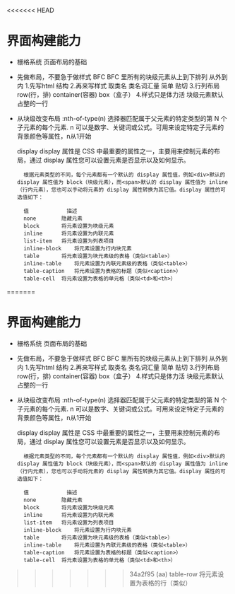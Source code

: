 <<<<<<< HEAD
# 界面构建能力
- 栅格系统
    页面布局的基础
- 先做布局，不要急于做样式  BFC
    BFC 里所有的块级元素从上到下排列
    从外到内
    1.先写html 结构
    2.再来写样式
        取类名
        类名词汇量 简单 贴切
    3.行列布局 row(行，排) container(容器) box（盒子）
    4.样式只是体力活 块级元素默认占整的一行
- 从块级改变布局
    :nth-of-type(n) 选择器匹配属于父元素的特定类型的第 N 个子元素的每个元素.
    n 可以是数字、关键词或公式。可用来设定特定子元素的背景颜色等属性，n从1开始

    display
        display 属性是 CSS 中最重要的属性之一，主要用来控制元素的布局，通过 display 属性您可以设置元素是否显示以及如何显示。

        根据元素类型的不同，每个元素都有一个默认的 display 属性值，例如<div>默认的 display 属性值为 block（块级元素），而<span>默认的 display 属性值为 inline（行内元素），您也可以手动将元素的 display 属性转换为其它值。display 属性的可选值如下：

        值	         描述
        none	    隐藏元素
        block	    将元素设置为块级元素
        inline	    将元素设置为内联元素
        list-item	将元素设置为列表项目
        inline-block	将元素设置为行内块元素
        table	    将元素设置为块元素级的表格（类似<table>）
        inline-table	将元素设置为内联元素级的表格（类似<table>）
        table-caption	将元素设置为表格的标题（类似<caption>）
        table-cell	将元素设置为表格的单元格（类似<td>和<th>）
=======
# 界面构建能力
- 栅格系统
    页面布局的基础
- 先做布局，不要急于做样式  BFC
    BFC 里所有的块级元素从上到下排列
    从外到内
    1.先写html 结构
    2.再来写样式
        取类名
        类名词汇量 简单 贴切
    3.行列布局 row(行，排) container(容器) box（盒子）
    4.样式只是体力活 块级元素默认占整的一行
- 从块级改变布局
    :nth-of-type(n) 选择器匹配属于父元素的特定类型的第 N 个子元素的每个元素.
    n 可以是数字、关键词或公式。可用来设定特定子元素的背景颜色等属性，n从1开始

    display
        display 属性是 CSS 中最重要的属性之一，主要用来控制元素的布局，通过 display 属性您可以设置元素是否显示以及如何显示。

        根据元素类型的不同，每个元素都有一个默认的 display 属性值，例如<div>默认的 display 属性值为 block（块级元素），而<span>默认的 display 属性值为 inline（行内元素），您也可以手动将元素的 display 属性转换为其它值。display 属性的可选值如下：

        值	         描述
        none	    隐藏元素
        block	    将元素设置为块级元素
        inline	    将元素设置为内联元素
        list-item	将元素设置为列表项目
        inline-block	将元素设置为行内块元素
        table	    将元素设置为块元素级的表格（类似<table>）
        inline-table	将元素设置为内联元素级的表格（类似<table>）
        table-caption	将元素设置为表格的标题（类似<caption>）
        table-cell	将元素设置为表格的单元格（类似<td>和<th>）
>>>>>>> 34a2f95 (aa)
        table-row	将元素设置为表格的行（类似<tr>）